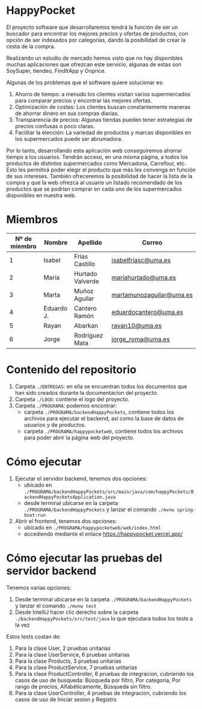 # HappyPocket
El proyecto software que desarrollaremos tendrá la función de ser un buscador para encontrar los mejores precios y ofertas de productos, con opción de ser indexados por categorías, dando la posibilidad de crear la cesta de la compra. 

Realizando un estudio de mercado hemos visto que no hay disponibles muchas aplicaciones que ofrezcan este servicio, algunas de estas son SoySuper, tiendeo, FindItApp y Onprice.

Algunas de los problemas que el software quiere solucionar es: 
1. Ahorro de tiempo: a menudo los clientes visitan varios supermercados para comparar precios y encontrar las mejores ofertas. 
2. Optimización de costes: Los clientes buscan constantemente maneras de ahorrar dinero en sus compras diarias.
3. Transparencia de precios: Algunas tiendas pueden tener estrategias de precios confusas o poco claras. 
4. Facilitar la elección: La variedad de productos y marcas disponibles en los supermercados puede ser abrumadora. 

Por lo tanto, desarrollando esta aplicación web conseguiremos ahorrar tiempo a los usuarios. Tendrán acceso, en una misma página, a todos los productos de distintos supermercados como Mercadona, Carrefour, etc. Esto les permitirá poder elegir el producto que más les convenga en función de sus intereses. También ofreceremos la posibilidad de hacer la lista de la compra y que la web ofrezca al usuario un listado recomendado de los productos que se podrían comprar en cada uno de los supermercados disponibles en nuestra web.

# Miembros
|Nº de miembro| Nombre | Apellido | Correo|
|--|--|--|--|
| 1 | Isabel | Frías Castillo | isabelfriasc@uma.es |
| 2| María | Hurtado Valverde | mariahurtado@uma.es |
| 3| Marta | Muñoz Aguilar | martamunozaguilar@uma.es |
| 4| Eduardo J. | Cantero Ramón | eduardocantero@uma.es |
| 5| Rayan | Abarkan | rayan10@uma.es |
| 6| Jorge | Rodríguez Mata | jorge_roma@uma.es |

# Contenido del repositorio
1. Carpeta `./ENTREGAS`: en ella se encuentran todos los documentos que han sido creados durante la documentacion del proyecto.
2. Carpeta `./LOGO`: contiene el logo del proyecto.
3. Carpeta `./PROGRAMA`: podemos encontrar:
   - carpeta `./PROGRAMA/backendHappyPockets`, contiene todos los archivos para ejecutar el backend, así como la base de datos de usuarios y de productos.
   - carpeta `./PROGRAMA/happypocketweb`, contiene todos los archivos para poder abrir la página web del proyecto.

# Cómo ejecutar
1. Ejecutar el servidor backend, tenemos dos opciones:
   - ubicado en `./PROGRAMA/backendHappyPockets/src/main/java/com/happyPockets/BackendHappyPocketsApplication.java`
   - desde terminal ubicarse en la carpeta `./PROGRAMA/backendHappyPockets` y lanzar el comando `./mvnw spring-boot:run`
2. Abrir el frontend, tenemos dos opciones: 
   - ubicado en `./PROGRAMA/happypocketweb/web/index.html`
   - accediendo mediante el enlace https://happypocket.vercel.app/

# Cómo ejecutar las pruebas del servidor backend
Tenemos varias opciones:
1. Desde terminal ubicarse en la carpeta `./PROGRAMA/backendHappyPockets` y lanzar el comando `./mvnw test`
2. Desde IntelliJ hacer clic derecho sobre la carpeta `./backendHappyPockets/src/test/java` lo que ejecutara todos los tests a la vez

Estos tests costan de:
1. Para la clase User, 2 pruebas unitarias 
2. Para la clase UserService, 6 pruebas unitarias 
3. Para la clase Products, 3 pruebas unitarias 
4. Para la clase ProductService, 7 pruebas unitarias 
5. Para la clase ProductController, 6 pruebas de integracion, cubriendo los casos de uso de busqueda: Búsqueda por filtro, Por categoría, Por rango de precios, Alfabéticamente, Búsqueda sin filtro. 
6. Para la clase UserController, 4 pruebas de integracion, cubriendo los casos de uso de Iniciar sesion y Registro


